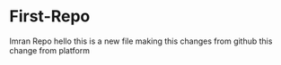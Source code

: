 # First-Repo
Imran Repo
hello
this is a new file
making this changes from github
this change from platform

